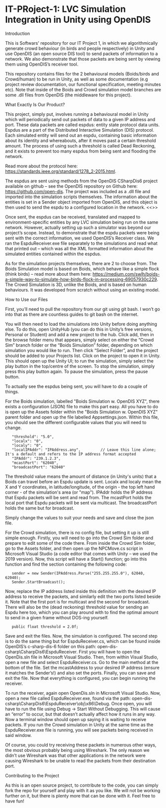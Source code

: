 # IT-PRoject-1: LVC Simulation Integration in Unity using OpenDIS

Introduction

This is Softwars' repository for our IT Project 1, in which we algorithmically generate crowd behaviour (in birds and people respectively) in Unity and use OpenDIS (an open source DIS tool) to send packets of information to a network. We also demonstrate that those packets are being sent by viewing them using OpenDIS’s receiver tool.

This repository contains files for the 2 behavioural models (Boids/birds and Crowd/human) to be run in Unity, as well as some documentation (e.g project review documentation, our functional specification, meeting minutes etc). Note that inside of the Boids and Crowd simulation model branches are some .dll files from OpenDIS (the middleware for this project).

What Exactly Is Our Product?

This project, simply put, involves running a behavioural model in Unity which will periodically send out packets of data to a given IP address and port. These data packets are called espdus: entity state protocol data units. Espdus are a part of the Distributed Interactive Simulation (DIS) protocol. Each simulated entity will send out an espdu, containing basic information about its identity and whereabouts, after it moves past a certain threshold amount. The process of using such a threshold is called Dead Reckoning, and it exists to prevent too many espdus from being sent and flooding the network. 

Read more about the protocol here: https://standards.ieee.org/standard/1278_2-2015.html.

The espdus are sent using methods from the OpenDIS CSharpDis6 project available on github – see the OpenDIS repository on Github here: https://github.com/open-dis. The project was included as a .dll file and imported into the simulation scripts themselves. The information about the entities is set in a Sender object imported from OpenDIS, and this object is then used to send the espdu to a configured location in the network. <<<INFO ABOUT CONFIG FILE HERE.>>>

Once sent, the espdus can be received, translated and mapped to environment-specific entities by any LVC simulation being run on the same network. However, actually setting up such a simulator was beyond our project’s scope. Instead, to demonstrate that the espdu packets were being sent with the correct information, we used OpenDIS’s Receiver class. We ran the EspduReceiver.exe file separately to the simulations and read what that printed out – which was all the XML formatted information about the simulated entities contained within the espdus.

As for the simulation projects themselves, there are 2 to choose from. The Boids Simulation model is based on Boids, which behave like a simple flock (think birds) – read more about them here: https://medium.com/swlh/boids-a-simple-way-to-simulate-how-birds-flock-in-processing-69057930c229. The Crowd Simulation is 3D, unlike the Boids, and is based on human behaviours. It was developed from scratch without using an existing model.

How to Use our Files

First, you’ll need to pull the repository from our git using git bash. I won’t go into that as there are countless guides to git bash on the internet.

You will then need to load the simulations into Unity before doing anything else. To do this, open UnityHub (you can do this in Unity’s free versions, Personal or Student) and add a new project to the hub. Click add, then in the browse folder menu that appears, simply select on either the “Crowd Sim” branch folder or the “Boids Simulation” folder, depending on which simulation you would like to run. Then click “Select Folder”, and the project should be added to your Projects list. Click on the project to open it in Unity. This should open up the Unity UI; to run the simulation, simply select the play button in the top/centre of the screen. To stop the simulation, simply press this play button again. To pause the simulation, press the pause button.

To actually see the espdus being sent, you will have to do a couple of things.

For the Boids simulation, labelled "Boids Simulation w. OpenDIS XYZ", there exists a configuration (JSON) file to make this part easy. All you have to do is open up the Assets folder within the "Boids Simulation w. OpenDIS XYZ" parent folder and open up the file labelled Appsettings.json. Within this file, you should see the different configurable values that you will need to change.

       "threshold": "5.0",
       "localx": "0",
       "localy": "0",
       "localIPAddr": "IPAddress.any",         // Leave this line alone; It's a default and refers to the IP address format accepted
       "IPAddr": "239.1.2.3",
       "mcastPort": "62040",
       "broadcastPort": "62040"

The threshold value means the amount of distance (in Unity's units) that a Boids can travel before an Espdu update is sent.
Localx and localy mean the X and Y coordinates, in latitude/longitude, of the origin - the top left hand corner - of the simulation's area (or "map").
IPAddr holds the IP address that Espdu packets will be sent and read from.
The mcastPort holds the local port that Espdu packets will be sent via multicast. The broadcastPort holds the same but for broadcast.

Simply change the values to suit your needs and save and close the json file.

For the Crowd simulation, there is no config file, but setting it up is still simple enough. Firstly, you will need to go into the Crowd Sim folder and prepare to edit some of the code there. From inside the Crowd Sim folder, go to the Assets folder, and then open up the NPCMove.cs script in Microsoft Visual Studio (a code editor that comes with Unity – we used the 2019 version). Now, this script will have a Start() function; go into this function and find the section containing the following code:

       sender = new Sender(IPAddress.Parse("255.255.255.0"), 62040, 62040);
       Sender.StartBroadcast();

Now, replace the IP address listed inside this definition with the desired IP address to receive the packets, and similarly edit the two ports listed beside it. Note that the first port is for multicast and the second for broadcast. There will also be the (dead reckoning) threshold value for sending an Espdu here too, which you can play around with to find the optimal amount to send in a given frame without DOS-ing yourself.

       public float threshold = 2.0f;

Save and exit the files. Now, the simulation is configured. The second step is to do the same thing but for EspduReceiver.cs, which can be found inside OpenDIS’s c-sharp-dis-6 folder on this path: open-dis-csharp\CsharpDis6\EspduReceiver. First you will have to open the OpenDis.sln file in Microsoft Visual Studio. Then, from within Visual Studio, open a new file and select EspduReceiver.cs. Go to the main method at the bottom of the file. Set the mcastAddress to your desired IP address (ensure it matches the Sender’s!) and also set the ports. Finally, you can save and exit the file. Now that everything is configured, you can begin running the receiver.

To run the receiver, again open OpenDis.sln in Microsoft Visual Studio. Now, open a new file called EspduReceiver.exe, found via the path: open-dis-csharp\CsharpDis6\EspduReceiver\obj\x86\Debug. Once open, you will have to run the file using Debug -> Start Without Debugging. This will cause an “error” to occur, but that doesn’t actually affect how it runs in any way. Now a terminal window should open up saying it is waiting to receive packets. If you run the Crowd simulation in Unity at the same time as the EspduReceiver.exe file is running, you will see packets being received in said window.

Of course, you could try receiving these packets in numerous other ways, the most obvious probably being using Wireshark. The only reason we didn’t use Wireshark was that other applications in the network were causing Wireshark to be unable to read the packets from their destination port.

Contributing to the Project

As this is an open source project, to contribute to the code, you can simply fork the repo for yourself and play with it as you like. We will not be working further on it, but there is plenty more that can be done with it. Feel free to have fun!
